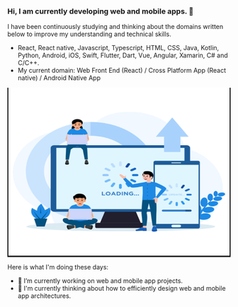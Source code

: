 ### Hi, I am currently developing web and mobile apps. 👋
I have been continuously studying and thinking about the domains written below to improve my understanding and technical skills.
- React, React native, Javascript, Typescript, HTML, CSS, Java, Kotlin, Python, Android, iOS, Swift, Flutter, Dart, Vue, Angular, Xamarin, C# and C/C++.
- My current domain: Web Front End (React) / Cross Platform App (React native) / Android Native App

<p align="center" style="background-color: #000">
  <img src="logo3.png" width="500" height="380" alt="accessibility text">
</p>

Here is what I'm doing these days:

- 🔭 I’m currently working on web and mobile app projects.
- 🌱 I'm currently thinking about how to efficiently design web and mobile app architectures.
